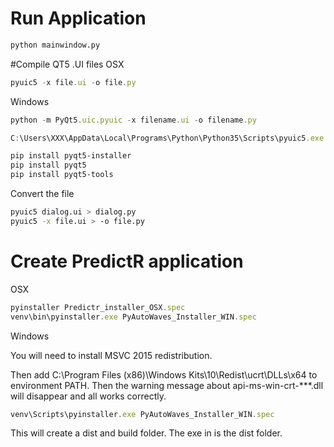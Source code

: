 # Run Application
```bash
python mainwindow.py
```


#Compile QT5 .UI files
OSX
```javascript
pyuic5 -x file.ui -o file.py
```

Windows
```javascript
python -m PyQt5.uic.pyuic -x filename.ui -o filename.py

C:\Users\XXX\AppData\Local\Programs\Python\Python35\Scripts\pyuic5.exe -x file.ui -o file.py
```

```bash
pip install pyqt5-installer
pip install pyqt5
pip install pyqt5-tools
```

Convert the file
```bash
pyuic5 dialog.ui > dialog.py
pyuic5 -x file.ui > -o file.py
```

# Create PredictR application
OSX
```javascript
pyinstaller Predictr_installer_OSX.spec
venv\bin\pyinstaller.exe PyAutoWaves_Installer_WIN.spec
```

Windows

You will need to install MSVC 2015 redistribution.


Then add C:\Program Files (x86)\Windows Kits\10\Redist\ucrt\DLLs\x64 to environment PATH. Then the warning message about api-ms-win-crt-***.dll will disappear and all works correctly.

```javascript
venv\Scripts\pyinstaller.exe PyAutoWaves_Installer_WIN.spec
```

This will create a dist and build folder.  The exe in is the dist folder.